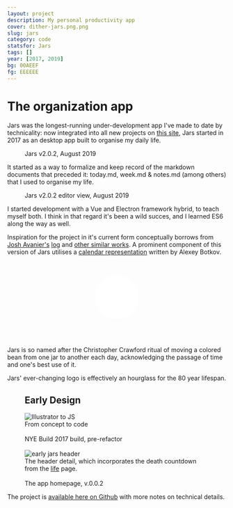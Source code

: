 ```yaml
---
layout: project
description: My personal productivity app
cover: dither-jars.png.png
slug: jars
category: code
statsfor: Jars
tags: []
year: [2017, 2019]
bg: 00AEEF
fg: EEEEEE
---
```


# The organization app

Jars was the longest-running under-development app I've made to date by technicality: now integrated into all new projects on [this site](/this-site), Jars started in 2017 as an desktop app built to organise my daily life.

<figure>
	<img src="/assets/img/work/jars/dither-jars-v2.0.2.jpg.png" alt="">
	<figcaption>Jars v2.0.2, August 2019</figcaption>
</figure>

It started as a way to formalize and keep record of the markdown documents that preceded it: today.md, week.md &amp; notes.md (among others) that I used to organise my life.

<figure>
	<img src="/assets/img/work/jars/dither-jars-v2.0.2-editor.jpg.png" alt="">
	<figcaption>Jars v2.0.2 editor view, August 2019</figcaption>
</figure>

I started development with a Vue and Electron framework hybrid, to teach myself both. I think in that regard it's been a wild succes, and I learned ES6 along the way as well.

Inspiration for the project in it's current form conceptually borrows from <a href="https://joshavanier.github.io/">Josh Avanier's</a> <a href="https://joshavanier.github.io/wiki/log/">log</a> and [other similar works](https://log.v-os.ca/). A prominent component of this version of Jars utilises a [calendar representation](https://github.com/nomand/Letnice) written by Alexey Botkov.

<svg xmlns="http://www.w3.org/2000/svg" viewBox="0 0 128 128" style="height: 100px; margin: 2rem 0 3rem 0; text-align:center; width: 100%">
<circle id="base" cx="64" cy="64" r="64" fill="#FFFFFF"/>
<clipPath id="clippath">
<rect width="0" height="128" id="jars-logo-width"/>
</clipPath>
<circle id="clip" fill="#FFCC66" cx="64" cy="64" r="64" style="clip-path:url(#clippath);"/>
</svg>

Jars is so named after the Christopher Crawford ritual of moving a colored bean from one jar to another each day, acknowledging the passage of time and one's best use of it.

Jars' ever-changing logo is effectively an hourglass for the 80 year lifespan.

<figure>
<h2>Early Design</h2>
	<img src="/assets/img/work/jars/dither-side-by-side-dev.png.png" alt="Illustrator to JS">
	<figcaption>From concept to code</figcaption>
	<br>
	<img src="/assets/img/work/jars/dither-NYE-build.png.png" alt="">
	<figcaption>NYE Build 2017 build, pre-refactor</figcaption>
	<br>
	<img src="/assets/img/work/jars/dither-good-evening.png.png" alt="early jars header">
	<figcaption>The header detail, which incorporates the death countdown from the <a href="/life">life</a> page.</figcaption>
	<br>
	<img src="/assets/img/work/jars/dither-readme-1.png.png" alt="">
	<figcaption>The app homepage, v.0.0.2</figcaption>
</figure>

The project is [available here on Github](https://github.com/stockHuman/Jars) with more notes on technical details.

<script>
const logo = document.getElementById('jars-logo-width')
const move = e => {
	logo.attributes.width.value = (e.clientX / window.innerWidth) * 128
}
document.addEventListener("mousemove", move)
document.addEventListener("touchmove", move)
</script>

